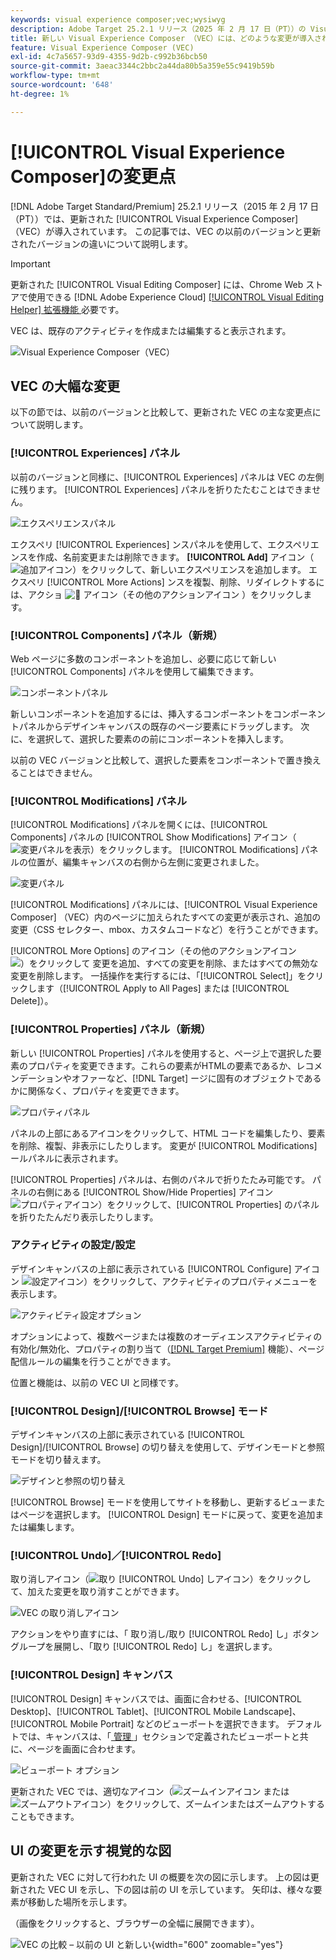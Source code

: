 ```yaml
---
keywords: visual experience composer;vec;wysiwyg
description: Adobe Target 25.2.1 リリース（2025 年 2 月 17 日（PT））の Visual Experience Composer （VEC）で導入された変更点について説明します。
title: 新しい Visual Experience Composer （VEC）には、どのような変更が導入されていますか。
feature: Visual Experience Composer (VEC)
exl-id: 4c7a5657-93d9-4355-9d2b-c992b36bcb50
source-git-commit: 3aeac3344c2bbc2a44da80b5a359e55c9419b59b
workflow-type: tm+mt
source-wordcount: '648'
ht-degree: 1%

---
```


# [!UICONTROL Visual Experience Composer]の変更点

[!DNL Adobe Target Standard/Premium] 25.2.1 リリース（2015 年 2 月 17 日（PT））では、更新された [!UICONTROL Visual Experience Composer] （VEC）が導入されています。 この記事では、VEC の以前のバージョンと更新されたバージョンの違いについて説明します。

>[!IMPORTANT]
>
>更新された [!UICONTROL Visual Editing Composer] には、Chrome Web ストアで使用できる [!DNL Adobe Experience Cloud] [[!UICONTROL Visual Editing Helper] 拡張機能 ](/help/main/c-experiences/c-visual-experience-composer/r-troubleshoot-composer/visual-editing-helper-extension.md) 必要です。

VEC は、既存のアクティビティを作成または編集すると表示されます。

![Visual Experience Composer（VEC）](/help/main/c-experiences/c-visual-experience-composer/assets/new-vec.png)

## VEC の大幅な変更

以下の節では、以前のバージョンと比較して、更新された VEC の主な変更点について説明します。

### [!UICONTROL Experiences] パネル

以前のバージョンと同様に、[!UICONTROL Experiences] パネルは VEC の左側に残ります。 [!UICONTROL Experiences] パネルを折りたたむことはできません。

![ エクスペリエンスパネル ](/help/main/c-experiences/c-visual-experience-composer/assets/experiences-panel.png)

エクスペリ [!UICONTROL Experiences] ンスパネルを使用して、エクスペリエンスを作成、名前変更または削除できます。 **[!UICONTROL Add]** アイコン（![ 追加アイコン ](/help/main/assets/icons/Add.svg)）をクリックして、新しいエクスペリエンスを追加します。 エクスペリ [!UICONTROL More Actions] ンスを複製、削除、リダイレクトするには、アクショ ![&#128279;](/help/main/assets/icons/MoreSmall.svg) アイコン（その他のアクションアイコン ）をクリックします。

### [!UICONTROL Components] パネル（新規）

Web ページに多数のコンポーネントを追加し、必要に応じて新しい [!UICONTROL Components] パネルを使用して編集できます。

![ コンポーネントパネル ](/help/main/c-experiences/c-visual-experience-composer/assets/components-panel.png)

新しいコンポーネントを追加するには、挿入するコンポーネントをコンポーネントパネルからデザインキャンバスの既存のページ要素にドラッグします。 次に、を選択して、選択した要素のの前にコンポーネントを挿入します。

以前の VEC バージョンと比較して、選択した要素をコンポーネントで置き換えることはできません。

### [!UICONTROL Modifications] パネル

[!UICONTROL Modifications] パネルを開くには、[!UICONTROL Components] パネルの [!UICONTROL Show Modifications] アイコン（![ 変更パネルを表示 ](/help/main/assets/icons/History.svg)）をクリックします。 [!UICONTROL Modifications] パネルの位置が、編集キャンバスの右側から左側に変更されました。

![変更パネル](/help/main/c-experiences/c-visual-experience-composer/assets/modifications-panel.png)

[!UICONTROL Modifications] パネルには、[!UICONTROL Visual Experience Composer] （VEC）内のページに加えられたすべての変更が表示され、追加の変更（CSS セレクター、mbox、カスタムコードなど）を行うことができます。

[!UICONTROL More Options] のアイコン（その他のアクションアイコン ![）をクリックして ](/help/main/assets/icons/MoreSmall.svg) 変更を追加、すべての変更を削除、またはすべての無効な変更を削除します。 一括操作を実行するには、「[!UICONTROL Select]」をクリックします（[!UICONTROL Apply to All Pages] または [!UICONTROL Delete]）。

### [!UICONTROL Properties] パネル（新規）

新しい [!UICONTROL Properties] パネルを使用すると、ページ上で選択した要素のプロパティを変更できます。これらの要素がHTMLの要素であるか、レコメンデーションやオファーなど、[!DNL Target] ージに固有のオブジェクトであるかに関係なく、プロパティを変更できます。

![ プロパティパネル ](/help/main/c-experiences/c-visual-experience-composer/assets/properties-panel.png)

パネルの上部にあるアイコンをクリックして、HTML コードを編集したり、要素を削除、複製、非表示にしたりします。 変更が [!UICONTROL Modifications] ールパネルに表示されます。

[!UICONTROL Properties] パネルは、右側のパネルで折りたたみ可能です。 パネルの右側にある [!UICONTROL Show/Hide Properties] アイコン ![ プロパティアイコン ](/help/main/assets/icons/Propertie.svg)）をクリックして、[!UICONTROL Properties] のパネルを折りたたんだり表示したりします。

### アクティビティの設定/設定

デザインキャンバスの上部に表示されている [!UICONTROL Configure] アイコン ![ 設定アイコン ](/help/main/assets/icons/Setting.svg)）をクリックして、アクティビティのプロパティメニューを表示します。

![ アクティビティ設定オプション ](/help/main/c-experiences/c-visual-experience-composer/assets/configure-options.png)

オプションによって、複数ページまたは複数のオーディエンスアクティビティの有効化/無効化、プロパティの割り当て（[[!DNL Target Premium]](/help/main/c-intro/intro.md#premium) 機能）、ページ配信ルールの編集を行うことができます。

位置と機能は、以前の VEC UI と同様です。

### [!UICONTROL Design]/[!UICONTROL Browse] モード

デザインキャンバスの上部に表示されている [!UICONTROL Design]/[!UICONTROL Browse] の切り替えを使用して、デザインモードと参照モードを切り替えます。

![ デザインと参照の切り替え ](/help/main/c-experiences/c-visual-experience-composer/assets/design-browse-mode.png)

[!UICONTROL Browse] モードを使用してサイトを移動し、更新するビューまたはページを選択します。 [!UICONTROL Design] モードに戻って、変更を追加または編集します。

### [!UICONTROL Undo]／[!UICONTROL Redo]

取り消しアイコン（![ 取り [!UICONTROL Undo] しアイコン ](/help/main/assets/icons/Undo.svg)）をクリックして、加えた変更を取り消すことができます。

![VEC の取り消しアイコン ](/help/main/c-experiences/c-visual-experience-composer/assets/undo.png)

アクションをやり直すには、「 取り消し/取り [!UICONTROL Redo] し」ボタングループを展開し、「取り [!UICONTROL Redo] し」を選択します。

### [!UICONTROL Design] キャンバス

[!UICONTROL Design] キャンバスでは、画面に合わせる、[!UICONTROL Desktop]、[!UICONTROL Tablet]、[!UICONTROL Mobile Landscape]、[!UICONTROL Mobile Portrait] などのビューポートを選択できます。 デフォルトでは、キャンバスは、「[ 管理 ](/help/main/administrating-target/visual-experience-composer-set-up.md)」セクションで定義されたビューポートと共に、ページを画面に合わせます。

![ ビューポート オプション ](/help/main/c-experiences/c-visual-experience-composer/assets/viewports.png)

更新された VEC では、適切なアイコン（![ ズームインアイコン ](/help/main/assets/icons/ZoomIn.svg) または ![ ズームアウトアイコン ](/help/main/assets/icons/ZoomOut.svg)）をクリックして、ズームインまたはズームアウトすることもできます。

## UI の変更を示す視覚的な図

更新された VEC に対して行われた UI の概要を次の図に示します。 上の図は更新された VEC UI を示し、下の図は前の UI を示しています。 矢印は、様々な要素が移動した場所を示します。

（画像をクリックすると、ブラウザーの全幅に展開できます）。

![VEC の比較 – 以前の UI と新しい ](/help/main/c-experiences/c-visual-experience-composer/assets/vec-comparison.png){width="600" zoomable="yes"}
